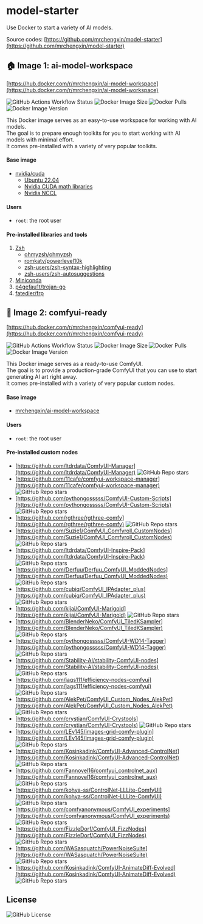 # model-starter

Use Docker to start a variety of AI models.

Source codes: [https://github.com/mrchengxin/model-starter](https://github.com/mrchengxin/model-starter)

## 🏠 Image 1: ai-model-workspace

[https://hub.docker.com/r/mrchengxin/ai-model-workspace](https://hub.docker.com/r/mrchengxin/ai-model-workspace)

![GitHub Actions Workflow Status](https://img.shields.io/github/actions/workflow/status/mrchengxin/model-starter/ai-model-workspace.yml?logo=github&logoColor=white&label=build%20and%20push)
![Docker Image Size](https://img.shields.io/docker/image-size/mrchengxin/ai-model-workspace?logo=docker&logoColor=white)
![Docker Pulls](https://img.shields.io/docker/pulls/mrchengxin/ai-model-workspace?logo=docker&logoColor=white)
![Docker Image Version](https://img.shields.io/docker/v/mrchengxin/ai-model-workspace?logo=docker&logoColor=white)

This Docker image serves as an easy-to-use workspace for working with AI models.  
The goal is to prepare enough toolkits for you to start working with AI models with minimal effort.  
It comes pre-installed with a variety of very popular toolkits.

#### Base image

- [nvidia/cuda](https://hub.docker.com/r/nvidia/cuda/)
  - [Ubuntu 22.04](https://releases.ubuntu.com/jammy/)
  - [Nvidia CUDA math libraries](https://developer.nvidia.com/gpu-accelerated-libraries)
  - [Nvidia NCCL](https://developer.nvidia.com/nccl)

#### Users

- `root`: the root user

#### Pre-installed libraries and tools

1. [Zsh](https://www.zsh.org/)
   - [ohmyzsh/ohmyzsh](https://github.com/ohmyzsh/ohmyzsh)
   - [romkatv/powerlevel10k](https://github.com/romkatv/powerlevel10k)
   - [zsh-users/zsh-syntax-highlighting](https://github.com/zsh-users/zsh-syntax-highlighting)
   - [zsh-users/zsh-autosuggestions](https://github.com/zsh-users/zsh-autosuggestions)
2. [Miniconda](https://docs.anaconda.com/free/miniconda/)
3. [p4gefau1t/trojan-go](https://github.com/p4gefau1t/trojan-go)
4. [fatedier/frp](https://github.com/fatedier/frp)

## 🏡 Image 2: comfyui-ready

[https://hub.docker.com/r/mrchengxin/comfyui-ready](https://hub.docker.com/r/mrchengxin/comfyui-ready)

![GitHub Actions Workflow Status](https://img.shields.io/github/actions/workflow/status/mrchengxin/model-starter/comfyui-ready.yml?logo=github&logoColor=white&label=build%20and%20push)
![Docker Image Size](https://img.shields.io/docker/image-size/mrchengxin/comfyui-ready?logo=docker&logoColor=white)
![Docker Pulls](https://img.shields.io/docker/pulls/mrchengxin/comfyui-ready?logo=docker&logoColor=white)
![Docker Image Version](https://img.shields.io/docker/v/mrchengxin/comfyui-ready?logo=docker&logoColor=white)

This Docker image serves as a ready-to-use ComfyUI.  
The goal is to provide a production-grade ComfyUI that you can use to start generating AI art right away.  
It comes pre-installed with a variety of very popular custom nodes.

#### Base image

- [mrchengxin/ai-model-workspace](https://hub.docker.com/r/mrchengxin/ai-model-workspace)

#### Users

- `root`: the root user

#### Pre-installed custom nodes

* [https://github.com/ltdrdata/ComfyUI-Manager](https://github.com/ltdrdata/ComfyUI-Manager)	![GitHub Repo stars](https://img.shields.io/github/stars/ltdrdata/ComfyUI-Manager?logo=none)
* [https://github.com/11cafe/comfyui-workspace-manager](https://github.com/11cafe/comfyui-workspace-manager)	![GitHub Repo stars](https://img.shields.io/github/stars/11cafe/comfyui-workspace-manager?logo=none)
* [https://github.com/pythongosssss/ComfyUI-Custom-Scripts](https://github.com/pythongosssss/ComfyUI-Custom-Scripts)	![GitHub Repo stars](https://img.shields.io/github/stars/pythongosssss/ComfyUI-Custom-Scripts?logo=none)
* [https://github.com/rgthree/rgthree-comfy](https://github.com/rgthree/rgthree-comfy)	![GitHub Repo stars](https://img.shields.io/github/stars/rgthree/rgthree-comfy?logo=none)
* [https://github.com/Suzie1/ComfyUI_Comfyroll_CustomNodes](https://github.com/Suzie1/ComfyUI_Comfyroll_CustomNodes)	![GitHub Repo stars](https://img.shields.io/github/stars/Suzie1/ComfyUI_Comfyroll_CustomNodes?logo=none)
* [https://github.com/ltdrdata/ComfyUI-Inspire-Pack](https://github.com/ltdrdata/ComfyUI-Inspire-Pack)	![GitHub Repo stars](https://img.shields.io/github/stars/ltdrdata/ComfyUI-Inspire-Pack?logo=none)
* [https://github.com/Derfuu/Derfuu_ComfyUI_ModdedNodes](https://github.com/Derfuu/Derfuu_ComfyUI_ModdedNodes)	![GitHub Repo stars](https://img.shields.io/github/stars/Derfuu/Derfuu_ComfyUI_ModdedNodes?logo=none)
* [https://github.com/cubiq/ComfyUI_IPAdapter_plus](https://github.com/cubiq/ComfyUI_IPAdapter_plus)	![GitHub Repo stars](https://img.shields.io/github/stars/cubiq/ComfyUI_IPAdapter_plus?logo=none)
* [https://github.com/kijai/ComfyUI-Marigold](https://github.com/kijai/ComfyUI-Marigold)	![GitHub Repo stars](https://img.shields.io/github/stars/kijai/ComfyUI-Marigold?logo=none)
* [https://github.com/BlenderNeko/ComfyUI_TiledKSampler](https://github.com/BlenderNeko/ComfyUI_TiledKSampler)	![GitHub Repo stars](https://img.shields.io/github/stars/BlenderNeko/ComfyUI_TiledKSampler?logo=none)
* [https://github.com/pythongosssss/ComfyUI-WD14-Tagger](https://github.com/pythongosssss/ComfyUI-WD14-Tagger)	![GitHub Repo stars](https://img.shields.io/github/stars/pythongosssss/ComfyUI-WD14-Tagger?logo=none)
* [https://github.com/Stability-AI/stability-ComfyUI-nodes](https://github.com/Stability-AI/stability-ComfyUI-nodes)	![GitHub Repo stars](https://img.shields.io/github/stars/Stability-AI/stability-ComfyUI-nodes?logo=none)
* [https://github.com/jags111/efficiency-nodes-comfyui](https://github.com/jags111/efficiency-nodes-comfyui)	![GitHub Repo stars](https://img.shields.io/github/stars/jags111/efficiency-nodes-comfyui?logo=none)
* [https://github.com/AlekPet/ComfyUI_Custom_Nodes_AlekPet](https://github.com/AlekPet/ComfyUI_Custom_Nodes_AlekPet)	![GitHub Repo stars](https://img.shields.io/github/stars/AlekPet/ComfyUI_Custom_Nodes_AlekPet?logo=none)
* [https://github.com/crystian/ComfyUI-Crystools](https://github.com/crystian/ComfyUI-Crystools)	![GitHub Repo stars](https://img.shields.io/github/stars/crystian/ComfyUI-Crystools?logo=none)
* [https://github.com/LEv145/images-grid-comfy-plugin](https://github.com/LEv145/images-grid-comfy-plugin)	![GitHub Repo stars](https://img.shields.io/github/stars/LEv145/images-grid-comfy-plugin?logo=none)
* [https://github.com/Kosinkadink/ComfyUI-Advanced-ControlNet](https://github.com/Kosinkadink/ComfyUI-Advanced-ControlNet)	![GitHub Repo stars](https://img.shields.io/github/stars/Kosinkadink/ComfyUI-Advanced-ControlNet?logo=none)
* [https://github.com/Fannovel16/comfyui_controlnet_aux](https://github.com/Fannovel16/comfyui_controlnet_aux)	![GitHub Repo stars](https://img.shields.io/github/stars/Fannovel16/comfyui_controlnet_aux?logo=none)
* [https://github.com/kohya-ss/ControlNet-LLLite-ComfyUI](https://github.com/kohya-ss/ControlNet-LLLite-ComfyUI)	![GitHub Repo stars](https://img.shields.io/github/stars/kohya-ss/ControlNet-LLLite-ComfyUI?logo=none)
* [https://github.com/comfyanonymous/ComfyUI_experiments](https://github.com/comfyanonymous/ComfyUI_experiments)	![GitHub Repo stars](https://img.shields.io/github/stars/comfyanonymous/ComfyUI_experiments?logo=none)
* [https://github.com/FizzleDorf/ComfyUI_FizzNodes](https://github.com/FizzleDorf/ComfyUI_FizzNodes)	![GitHub Repo stars](https://img.shields.io/github/stars/FizzleDorf/ComfyUI_FizzNodes?logo=none)
* [https://github.com/WASasquatch/PowerNoiseSuite](https://github.com/WASasquatch/PowerNoiseSuite)	![GitHub Repo stars](https://img.shields.io/github/stars/WASasquatch/PowerNoiseSuite?logo=none)
* [https://github.com/Kosinkadink/ComfyUI-AnimateDiff-Evolved](https://github.com/Kosinkadink/ComfyUI-AnimateDiff-Evolved)	![GitHub Repo stars](https://img.shields.io/github/stars/Kosinkadink/ComfyUI-AnimateDiff-Evolved?logo=none)

## License

![GitHub License](https://img.shields.io/github/license/mrchengxin/model-starter?logo=github)
